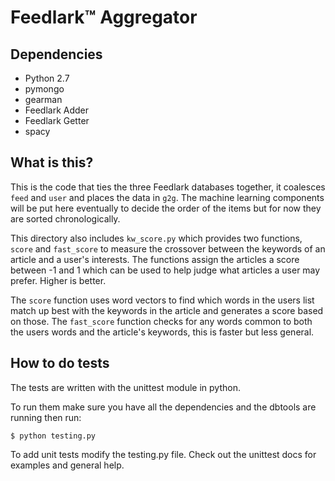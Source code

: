 Feedlark:tm: Aggregator
================

Dependencies
------------

- Python 2.7
- pymongo
- gearman
- Feedlark Adder
- Feedlark Getter
- spacy

What is this?
-------------

This is the code that ties the three Feedlark databases together, it coalesces `feed` and `user` and places the data in `g2g`.
The machine learning components will be put here eventually to decide the order of the items but for now they are sorted chronologically.

This directory also includes `kw_score.py` which provides two functions, `score` and `fast_score` to measure the crossover between the keywords of an article and a user's interests.
The functions assign the articles a score between -1 and 1 which can be used to help judge what articles a user may prefer. Higher is better.

The `score` function uses word vectors to find which words in the users list match up best with the keywords in the article and generates a score based on those.
The `fast_score` function checks for any words common to both the users words and the article's keywords, this is faster but less general.

How to do tests
---------------

The tests are written with the unittest module in python.

To run them make sure you have all the dependencies and the dbtools are running then run:

	$ python testing.py


To add unit tests modify the testing.py file.
Check out the unittest docs for examples and general help.
